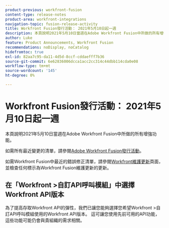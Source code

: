 ```yaml
---
product-previous: workfront-fusion
content-type: release-notes
product-area: workfront-integrations
navigation-topic: fusion-release-activity
title: Workfront Fusion發行活動： 2021年5月10日起一週
description: 本頁說明2021年5月10日當週在Adobe Workfront Fusion中所做的所有增強功能。
author: Luke
feature: Product Announcements, Workfront Fusion
recommendations: noDisplay, noCatalog
hidefromtoc: true
exl-id: 82aa7c95-da11-4d5d-8ccf-cddaefff7b36
source-git-commit: 6e62836006dcca1acc2cc314c44dbb114cda0e08
workflow-type: tm+mt
source-wordcount: '145'
ht-degree: 0%

---
```


# Workfront Fusion發行活動： 2021年5月10日起一週

本頁說明2021年5月10日當週在Adobe Workfront Fusion中所做的所有增強功能。

如需所有最近變更的清單，請參閱[Adobe Workfront Fusion發行活動](/help/workfront-fusion/fusion-product-releases/fusion-release-activity.md)。

如需Workfront Fusion中最近的錯誤修正清單，請參閱[Workfront維護更新](https://experienceleague.adobe.com/docs/workfront-known-issues/releases/current-updates.html)頁面，並檢查任何標示為Workfront Fusion維護更新的更新。

## 在「Workfront >自訂API呼叫模組」中選擇Workfront API版本

為了提高存取Workfront API的彈性，我們已讓您能夠選擇您希望Workfront >自訂API呼叫模組使用的Workfront API版本。 這可讓您使用先前可用的API功能，這些功能可能仍會與貴組織的需求相關。
